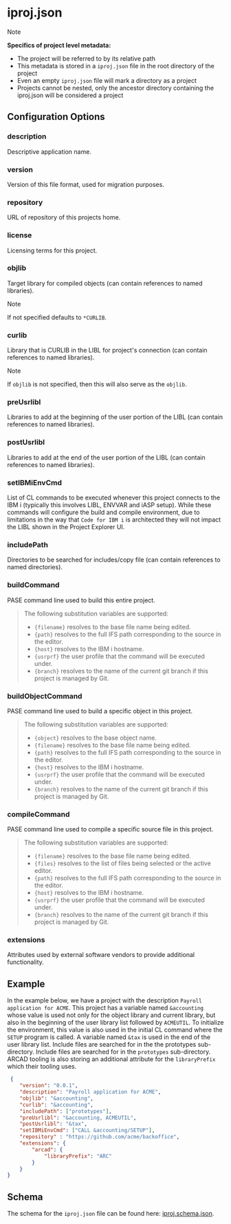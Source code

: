 # iproj.json

> [!NOTE]
>
> **Specifics of project level metadata:**
>
> - The project will be referred to by its relative path
> - This metadata is stored in a `iproj.json` file in the root directory of the project
> - Even an empty `iproj.json` file will mark a directory as a project
> - Projects cannot be nested, only the ancestor directory containing the iproj.json will be considered a project

## Configuration Options

### description

Descriptive application name.

### version

Version of this file format, used for migration purposes.

### repository

URL of repository of this projects home.

### license

Licensing terms for this project.

### objlib

Target library for compiled objects (can contain references to named libraries).

> [!NOTE]
>
> If not specified defaults to `*CURLIB`.

### curlib

Library that is CURLIB in the LIBL for project's connection (can contain references to named libraries).

> [!NOTE]
>
> If `objlib` is not specified, then this will also serve as the `objlib`.

### preUsrlibl

Libraries to add at the beginning of the user portion of the LIBL (can contain references to named libraries).

### postUsrlibl

Libraries to add at the end of the user portion of the LIBL (can contain references to named libraries).

### setIBMiEnvCmd

List of CL commands to be executed whenever this project connects to the IBM i (typically this involves LIBL, ENVVAR and iASP setup).
While these commands will configure the build and compile environment, due to limitations in the way that `Code for IBM i` is architected they will
not impact the LIBL shown in the Project Explorer UI.
 
### includePath

Directories to be searched for includes/copy file (can contain references to named directories).

### buildCommand

PASE command line used to build this entire project.

> The following substitution variables are supported:
> - `{filename}` resolves to the base file name being edited.
> - `{path}` resolves to the full IFS path corresponding to the source in the editor.
> - `{host}` resolves to the IBM i hostname.
> - `{usrprf}` the user profile that the command will be executed under.
> - `{branch}` resolves to the name of the current git branch if this project is managed by Git.

### buildObjectCommand

PASE command line used to build a specific object in this project.

> The following substitution variables are supported:
> - `{object}` resolves to the base object name.
> - `{filename}` resolves to the base file name being edited.
> - `{path}` resolves to the full IFS path corresponding to the source in the editor.
> - `{host}` resolves to the IBM i hostname.
> - `{usrprf}` the user profile that the command will be executed under.
> - `{branch}` resolves to the name of the current git branch if this project is managed by Git.

### compileCommand

PASE command line used to compile a specific source file in this project.

> The following substitution variables are supported:
> - `{filename}` resolves to the base file name being edited.
> - `{files}` resolves to the list of files being selected or the active editor.
> - `{path}` resolves to the full IFS path corresponding to the source in the editor.
> - `{host}` resolves to the IBM i hostname.
> - `{usrprf}` the user profile that the command will be executed under.
> - `{branch}` resolves to the name of the current git branch if this project is managed by Git.

### extensions

Attributes used by external software vendors to provide additional functionality.

## Example

In the example below, we have a project with the description `Payroll application for ACME`. This project has a variable named `&accounting` whose value is used not only for the object library and current library, but also in the beginning of the user library list followed by `ACMEUTIL`. To initialize the environment, this value is also used in the initial CL command where the `SETUP` program is called. A variable named `&tax` is used in the end of the user library list. Include files are searched for in the the prototypes sub-directory. Include files are searched for in the `prototypes` sub-directory. ARCAD tooling is also storing an additional attribute for the `libraryPrefix` which their tooling uses.

```json
 {
    "version": "0.0.1",
    "description": "Payroll application for ACME",
    "objlib": "&accounting",
    "curlib": "&accounting",
    "includePath": ["prototypes"],
    "preUsrlibl": "&accounting, ACMEUTIL",
    "postUsrlibl": "&tax",
    "setIBMiEnvCmd": ["CALL &accounting/SETUP"],
    "repository" : "https://github.com/acme/backoffice",
    "extensions": {
        "arcad": {
            "libraryPrefix": "ARC"
        }
    }
}
```

## Schema

The schema for the `iproj.json` file can be found here: [iproj.schema.json](https://github.com/IBM/vscode-ibmi-projectexplorer/blob/main/schema/iproj.schema.json).